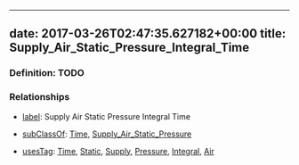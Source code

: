 
---
date: 2017-03-26T02:47:35.627182+00:00
title: Supply_Air_Static_Pressure_Integral_Time
---
### Definition: TODO

### Relationships

* [label](http://www.w3.org/2000/01/rdf-schema#label): Supply Air Static Pressure Integral Time

* [subClassOf](http://www.w3.org/2000/01/rdf-schema#subClassOf): [Time](https://brickschema.org/schema/1.0/Brick#Time), [Supply_Air_Static_Pressure](https://brickschema.org/schema/1.0/Brick#Supply_Air_Static_Pressure)

* [usesTag](https://brickschema.org/schema/1.0/BrickFrame#usesTag): [Time](https://brickschema.org/schema/1.0/BrickTag#Time), [Static](https://brickschema.org/schema/1.0/BrickTag#Static), [Supply](https://brickschema.org/schema/1.0/BrickTag#Supply), [Pressure](https://brickschema.org/schema/1.0/BrickTag#Pressure), [Integral](https://brickschema.org/schema/1.0/BrickTag#Integral), [Air](https://brickschema.org/schema/1.0/BrickTag#Air)
